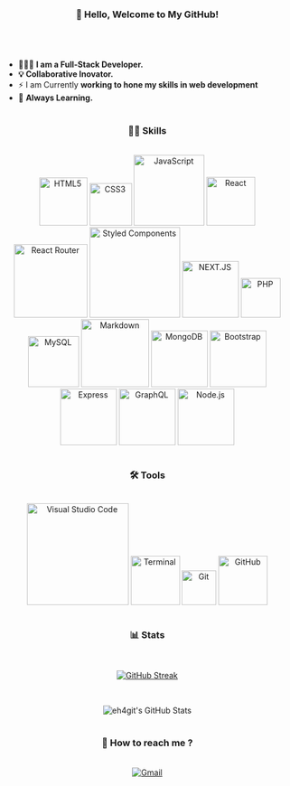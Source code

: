 #

<div align="center">
<h3 align="center">
  👋 Hello, Welcome to My GitHub! 
</h3>
</div>

#

<br/>

- 👨🏽‍💻 **I am a Full-Stack Developer.**
- **💡 Collaborative Inovator.**
- ⚡ I am Currently **working to hone my skills in web development**
- 📖 **Always Learning.**

#

<h3 align="center">
  👨‍💻 Skills
</h3>

<br/>

<div align="center">
  <img alt="HTML5" width="85px" src="https://img.shields.io/badge/HTML5-E34F26?style=for-the-badge&logo=html5&logoColor=white" />
  <img alt="CSS3" width="75px" src="https://img.shields.io/badge/CSS3-1572B6?style=for-the-badge&logo=css3&logoColor=white" />
  <img alt="JavaScript" width="125px" src="https://img.shields.io/badge/JavaScript-F7DF1E?style=for-the-badge&logo=javascript&logoColor=black" />
  <img alt="React" width="86px" src="https://img.shields.io/badge/React-20232A?style=for-the-badge&logo=react&logoColor=61DAFB" />
  <img alt="React Router" width="130px" src="https://img.shields.io/badge/React_Router-CA4245?style=for-the-badge&logo=react-router&logoColor=white">
  <img alt="Styled Components" width="160px" src="https://img.shields.io/badge/styled--components-DB7093?style=for-the-badge&logo=styled-components&logoColor=white">
  <img alt="NEXT.JS" width="100px" src="https://img.shields.io/badge/next.js-000000?style=for-the-badge&logo=nextdotjs&logoColor=white"/>
  <img alt="PHP" width="70px" src="https://img.shields.io/badge/PHP-777BB4?style=for-the-badge&logo=php&logoColor=white" />
  <img alt="MySQL" width="90px" src="https://img.shields.io/badge/MySQL-00000F?style=for-the-badge&logo=mysql&logoColor=white"/>
  <img alt="Markdown" width="120px" src="https://img.shields.io/badge/Markdown-000000?style=for-the-badge&logo=markdown&logoColor=white"/>
  <img alt="MongoDB" width="100px" src="https://img.shields.io/badge/MongoDB-%234ea94b.svg?style=for-the-badge&logo=mongodb&logoColor=white"/>
  <img alt="Bootstrap" width="100px" src="https://img.shields.io/badge/bootstrap-%23563D7C.svg?style=for-the-badge&logo=bootstrap&logoColor=white"/>
  <img alt="Express" width="100px" src="https://img.shields.io/badge/express.js-%23404d59.svg?style=for-the-badge&logo=express&logoColor=%2361DAFB"/>
  <img alt="GraphQL" width="100px" src="https://img.shields.io/badge/-GraphQL-E10098?style=for-the-badge&logo=graphql&logoColor=white"/>
  <img alt="Node.js" width="100px" src="https://img.shields.io/badge/node.js-6DA55F?style=for-the-badge&logo=node.js&logoColor=white"/>
</div>
 
#

<h3 align="center">
  🛠️ Tools
</h3>

<br/>

<div align="center">
  <img alt="Visual Studio Code" width="180px" src="https://img.shields.io/badge/Visual_Studio_Code-0078D4?style=for-the-badge&logo=visual%20studio%20code&logoColor=white" />
  <img alt="Terminal" width="87px" src="https://img.shields.io/badge/Terminal-100000?style=for-the-badge" />
  <img alt="Git" width="61px" src="https://img.shields.io/badge/Git-F05032?style=for-the-badge&logo=git&logoColor=white" />
  <img alt="GitHub" width="87px" src="https://img.shields.io/badge/GitHub-100000?style=for-the-badge&logo=github&logoColor=white" />
</div>
        
#

<h3 align="center">
  📊 Stats
</h3>

<br/>

<div align="center">
  
  [![GitHub Streak](http://github-readme-streak-stats.herokuapp.com?user=eh4git&theme=soft-green&hide_border=true&dates=CB984A&currStreakLabel=49C977&currStreakNum=B98A43&sideNums=B98A43)](https://git.io/streak-stats)

<br/>

![eh4git's GitHub Stats](https://github-readme-stats.vercel.app/api?username=eh4git&show_icons=1&theme=gruvbox&count_private=1&hide_border=1&bg_color=222428&text_color=49C977&title_color=b68842&icon_color=84673b)

</div>

#

<h3 align="center">
  💬 How to reach me ?
</h3>

<br/>

<div align="center">
<a href="mailto:ehirsch760@gmail.com">
<img alt="Gmail" src="https://img.shields.io/badge/Gmail-D14836?style=for-the-badge&logo=gmail&logoColor=white" />
</a>

<br/>

</div>
